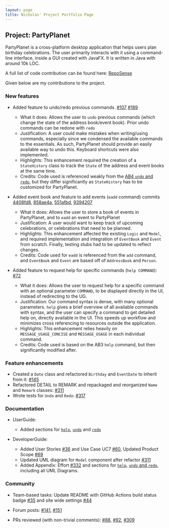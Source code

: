 ```yaml
---
layout: page
title: Nicholas' Project Portfolio Page
---
```


## Project: PartyPlanet

PartyPlanet is a cross-platform desktop application that helps users plan birthday celebrations.
The user primarily interacts with it using a command-line interface, inside a GUI created with JavaFX.
It is written in Java with around 10k LOC.

A full list of code contribution can be found here:
[RepoSense](https://nus-cs2103-ay2021s2.github.io/tp-dashboard/?search=nickyfoo&breakdown=true)

Given below are my contributions to the project.

### New features

- Added feature to undo/redo previous commands.
  [\#107](https://github.com/AY2021S2-CS2103-W16-3/tp/pull/107)
  [\#189](https://github.com/AY2021S2-CS2103-W16-3/tp/pull/189)
  * What it does: Allows the user to `undo` previous commands (which change the state of the address book/event book). Prior undo commands can be redone with `redo`
  * Justification: A user could make mistakes when writing/using commands, especially since we condensed the available commands to the essentials. As such, PartyPlanet should provide an easily available way to undo this. Keyboard shortcuts were also implemented.
  * Highlights: This enhancement required the creation of a `StateHistory` class to track the `State` of the address and event books at the same time.
  * Credits: Code used is referenced weakly from the [AB4 `undo` and `redo`](https://github.com/se-edu/addressbook-level4/tree/master/src/main/java/seedu/address/logic/commands), but they differ significantly as `StateHistory` has to be customized for PartyPlanet.

- Added event book and feature to add events (`eadd` command)
  commits [4408fd8](https://github.com/AY2021S2-CS2103-W16-3/tp/commit/4408fd8d35d6b7316c1df697fe85b66798235ad8), [858ae4a](https://github.com/AY2021S2-CS2103-W16-3/tp/commit/858ae4a90277abeebc7681eddd9fe0739e2727c5), [551afbd](https://github.com/AY2021S2-CS2103-W16-3/tp/commit/551afbd4839195fde395d29ff86ef197637c0da8), [9394207](https://github.com/AY2021S2-CS2103-W16-3/tp/commit/93942076dd8d51785c33e835dd3ac217c81a6344)
  * What it does: Allows the user to store a book of events in PartyPlanet, and to `eadd` an event to PartyPlanet
  * Justification: A user would want to keep track of upcoming celebrations, or celebrations that need to be planned.
  * Highlights: This enhancement affected the existing `Logic` and `Model`, and required implementation and integration of `EventBook` and `Event` from scratch. Finally, testing stubs had to be updated to reflect changes.
  * Credits: Code used for `eadd` is referenced from the `add` command, and `EventBook` and `Event` are based off of `AddressBook` and `Person`. 
 
- Added feature to request help for specific commands (`help COMMAND`):
  [\#72](https://github.com/AY2021S2-CS2103-W16-3/tp/pull/72)
  * What it does: Allows the user to request help for a specific command with an optional parameter `COMMAND`, to be displayed directly in the UI, instead of redirecting to the UG.
  * Justification: Our command syntax is dense, with many optional parameters. `help` gives a brief overview of all available commands with syntax, and the user can specify a command to get detailed help on, directly available in the UI. This speeds up workflow and minimizes cross referencing to resources outside the application.
  * Highlights: This enhancement relies heavily on `MESSAGE_USAGE_CONCISE` and `MESSAGE_USAGE` in each individual command.
  * Credits: Code used is based on the AB3 `help` command, but then significantly modified after.

### Feature enhancements
- Created a `Date` class and refactored `Birthday` and `EventDate` to inherit from it:
  [\#145](https://github.com/AY2021S2-CS2103-W16-3/tp/pull/145)
- Refactored DETAIL to REMARK and repackaged and reorganized `Name` and `Remark` classes:
  [\#311](https://github.com/AY2021S2-CS2103-W16-3/tp/pull/311)
- Wrote tests for `Undo` and `Redo`:
  [\#317](https://github.com/AY2021S2-CS2103-W16-3/tp/pull/317)

### Documentation

- UserGuide:
  * Added sections for [`help`](https://ay2021s2-cs2103-w16-3.github.io/tp/UserGuide.html#showing-help--help), [`undo`](https://ay2021s2-cs2103-w16-3.github.io/tp/UserGuide.html#undoing-actions--undo) and [`redo`](https://ay2021s2-cs2103-w16-3.github.io/tp/UserGuide.html#redoing-actions--redo)
 
- DeveloperGuide:
  * Added User Stories [\#36](https://github.com/AY2021S2-CS2103-W16-3/tp/pull/36) and Use Case UC7 [\#60](https://github.com/AY2021S2-CS2103-W16-3/tp/pull/60), Updated Product Scope [\#69](https://github.com/AY2021S2-CS2103-W16-3/tp/pull/69)
  * Updated UML diagram for `Model` component after refactor [\#311](https://github.com/AY2021S2-CS2103-W16-3/tp/pull/311)
  * Added Appendix: Effort [\#332](https://github.com/AY2021S2-CS2103-W16-3/tp/pull/332) and sections for [`help`](https://ay2021s2-cs2103-w16-3.github.io/tp/DeveloperGuide.html#feature-help), [`undo` and `redo`](https://ay2021s2-cs2103-w16-3.github.io/tp/DeveloperGuide.html#feature-undoredo), including all UML Diagrams.

### Community

- Team-based tasks:
  Update README with GitHub Actions build status badge [\#35](https://github.com/AY2021S2-CS2103-W16-3/tp/pull/35) and site wide settings [\#44](https://github.com/AY2021S2-CS2103-W16-3/tp/pull/44)
 
- Forum posts:
  [\#141](https://github.com/nus-cs2103-AY2021S2/forum/issues/141),
  [\#151](https://github.com/nus-cs2103-AY2021S2/forum/issues/151)
 
- PRs reviewed (with non-trivial comments):
  [\#88](https://github.com/AY2021S2-CS2103-W16-3/tp/pull/88),
  [\#92](https://github.com/AY2021S2-CS2103-W16-3/tp/pull/92),
  [\#309](https://github.com/AY2021S2-CS2103-W16-3/tp/pull/309)
 
